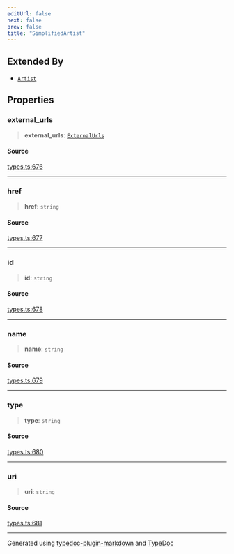 ```yaml
---
editUrl: false
next: false
prev: false
title: "SimplifiedArtist"
---
```


## Extended By

- [`Artist`](/api/interfaces/artist/)

## Properties

### external\_urls

> **external\_urls**: [`ExternalUrls`](/api/interfaces/externalurls/)

#### Source

[types.ts:676](https://github.com/fostertheweb/spotify-web-sdk/blob/9d7441b/src/types.ts#L676)

***

### href

> **href**: `string`

#### Source

[types.ts:677](https://github.com/fostertheweb/spotify-web-sdk/blob/9d7441b/src/types.ts#L677)

***

### id

> **id**: `string`

#### Source

[types.ts:678](https://github.com/fostertheweb/spotify-web-sdk/blob/9d7441b/src/types.ts#L678)

***

### name

> **name**: `string`

#### Source

[types.ts:679](https://github.com/fostertheweb/spotify-web-sdk/blob/9d7441b/src/types.ts#L679)

***

### type

> **type**: `string`

#### Source

[types.ts:680](https://github.com/fostertheweb/spotify-web-sdk/blob/9d7441b/src/types.ts#L680)

***

### uri

> **uri**: `string`

#### Source

[types.ts:681](https://github.com/fostertheweb/spotify-web-sdk/blob/9d7441b/src/types.ts#L681)

***

Generated using [typedoc-plugin-markdown](https://www.npmjs.com/package/typedoc-plugin-markdown) and [TypeDoc](https://typedoc.org/)

